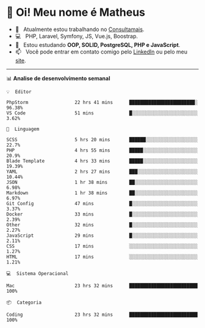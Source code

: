 # 👋 Oi! Meu nome é Matheus

- 🔭 &nbsp; Atualmente estou trabalhando no [Consultamais](https://consultamais.com.br/).
- 💻 &nbsp; PHP, Laravel, Symfony, JS, Vue.js, Boostrap.
- 🌱 &nbsp; Estou estudando **OOP, SOLID, PostgreSQL, PHP e JavaScript**.
- 📫 &nbsp; Você pode entrar em contato comigo pelo [LinkedIn](https://www.linkedin.com/in/matheuscamargoxavier/) ou pelo meu [site](https://matheuscamargo.co).

-------

📊  **Analise de desenvolvimento semanal**
```text
💡  Editor

PhpStorm                 22 hrs 41 mins      ████████████████████████░     96.38%
VS Code                  51 mins             █░░░░░░░░░░░░░░░░░░░░░░░░      3.62%
```
```text
💬  Linguagem

SCSS                     5 hrs 20 mins       ██████░░░░░░░░░░░░░░░░░░░      22.7%
PHP                      4 hrs 55 mins       █████░░░░░░░░░░░░░░░░░░░░      20.9%
Blade Template           4 hrs 33 mins       █████░░░░░░░░░░░░░░░░░░░░     19.39%
YAML                     2 hrs 27 mins       ███░░░░░░░░░░░░░░░░░░░░░░     10.44%
JSON                     1 hr 38 mins        ██░░░░░░░░░░░░░░░░░░░░░░░      6.98%
Markdown                 1 hr 38 mins        ██░░░░░░░░░░░░░░░░░░░░░░░      6.97%
Git Config               47 mins             █░░░░░░░░░░░░░░░░░░░░░░░░      3.37%
Docker                   33 mins             █░░░░░░░░░░░░░░░░░░░░░░░░      2.39%
Other                    32 mins             █░░░░░░░░░░░░░░░░░░░░░░░░      2.27%
JavaScript               29 mins             █░░░░░░░░░░░░░░░░░░░░░░░░      2.11%
CSS                      17 mins             ░░░░░░░░░░░░░░░░░░░░░░░░░      1.27%
HTML                     17 mins             ░░░░░░░░░░░░░░░░░░░░░░░░░      1.21%
```
```text
💻  Sistema Operacional

Mac                      23 hrs 32 mins      █████████████████████████       100%
```
```text
📦  Categoria

Coding                   23 hrs 32 mins      █████████████████████████       100%
```

